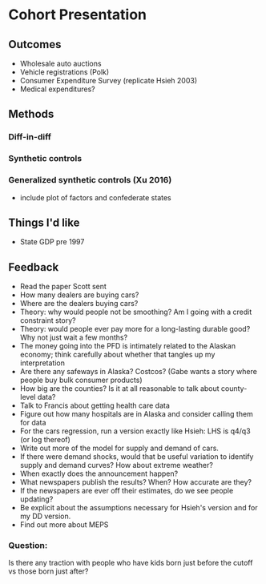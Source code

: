 
# Cohort Presentation

## Outcomes

- Wholesale auto auctions
- Vehicle registrations (Polk)
- Consumer Expenditure Survey (replicate Hsieh 2003)
- Medical expenditures?

## Methods
### Diff-in-diff
### Synthetic controls
### Generalized synthetic controls (Xu 2016)
- include plot of factors and confederate states


## Things I'd like
- State GDP pre 1997


## Feedback
- Read the paper Scott sent
- How many dealers are buying cars?
- Where are the dealers buying cars?
- Theory: why would people not be smoothing? Am I going with a credit constraint story?
- Theory: would people ever pay more for a long-lasting durable good? Why not just wait a few months?
- The money going into the PFD is intimately related to the Alaskan economy; think carefully about whether that tangles up my interpretation
- Are there any safeways in Alaska? Costcos?  (Gabe wants a story where people buy bulk consumer products)
- How big are the counties? Is it at all reasonable to talk about county-level data?
- Talk to Francis about getting health care data
- Figure out how many hospitals are in Alaska and consider calling them for data
- For the cars regression, run a version exactly like Hsieh: LHS is q4/q3 (or log thereof)
- Write out more of the model for supply and demand of cars.
- If there were demand shocks, would that be useful variation to identify supply and demand curves? How about extreme weather?
- When exactly does the announcement happen?
- What newspapers publish the results?  When?  How accurate are they?
- If the newspapers are ever off their estimates, do we see people updating?
- Be explicit about the assumptions necessary for Hsieh's version and for my DD version.
- Find out more about MEPS

### Question:
Is there any traction with people who have kids born just before the cutoff vs those born just after?
